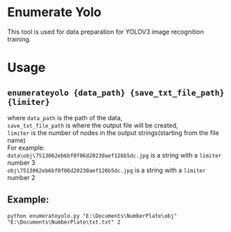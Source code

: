 # Enumerate Yolo

This tool is used for data preparation for YOLOV3 image recognition training.

# Usage 

## `enumerateyolo {data_path} {save_txt_file_path} {limiter}`

where 
`data_path` is the path of the data,  
`save_txt_file_path` is where the output file will be created,  
`limiter` is the number of nodes in the output strings(starting from the file name)  
For example:  
`data\obj\7513062eb6bf0f06d20230aef126b5dc.jpg` is a string with a `limiter` number 3  
`obj\7513062eb6bf0f06d20230aef126b5dc.jpg` is a string with a `limiter` number 2  
## Example:  
`python enumerateyolo.py "E:\Documents\NumberPlate\obj" "E:\Documents\NumberPlate\txt.txt" 2`  
